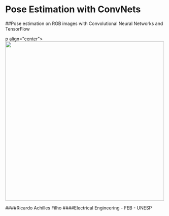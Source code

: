 # Pose Estimation with ConvNets
##Pose estimation on RGB images with Convolutional Neural Networks and TensorFlow

p align="center">
  <img src="https://s15.postimg.org/b1836tzkr/mosaico.png" width="500"/>
</p>






####Ricardo Achilles Filho
####Electrical Engineering - FEB - UNESP
